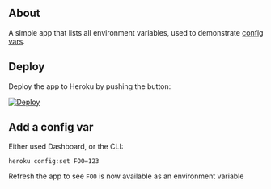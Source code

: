 ## About

A simple app that lists all environment variables, used to demonstrate [config vars](https://devcenter.heroku.com/articles/config-vars).

## Deploy

Deploy the app to Heroku by pushing the button:

[![Deploy](https://www.herokucdn.com/deploy/button.svg)](https://heroku.com/deploy)

## Add a config var

Either used Dashboard, or the CLI:

```
heroku config:set FOO=123
```

Refresh the app to see `FOO` is now available as an environment variable

